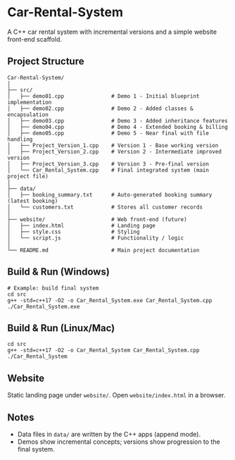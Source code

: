 # Car-Rental-System

A C++ car rental system with incremental versions and a simple website front-end scaffold.

## Project Structure
```
Car-Rental-System/
│
├── src/                          
│   ├── demo01.cpp               # Demo 1 - Initial blueprint implementation
│   ├── demo02.cpp               # Demo 2 - Added classes & encapsulation
│   ├── demo03.cpp               # Demo 3 - Added inheritance features
│   ├── demo04.cpp               # Demo 4 - Extended booking & billing
│   ├── demo05.cpp               # Demo 5 - Near final with file handling
│   ├── Project_Version_1.cpp    # Version 1 - Base working version
│   ├── Project_Version_2.cpp    # Version 2 - Intermediate improved version
│   ├── Project_Version_3.cpp    # Version 3 - Pre-final version
│   └── Car_Rental_System.cpp    # Final integrated system (main project file)
│
├── data/
│   ├── booking_summary.txt      # Auto-generated booking summary (latest booking)
│   └── customers.txt            # Stores all customer records
│
├── website/                     # Web front-end (future)
│   ├── index.html               # Landing page
│   ├── style.css                # Styling
│   └── script.js                # Functionality / logic
│
└── README.md                    # Main project documentation
```

## Build & Run (Windows)
```
# Example: build final system
cd src
g++ -std=c++17 -O2 -o Car_Rental_System.exe Car_Rental_System.cpp
./Car_Rental_System.exe
```

## Build & Run (Linux/Mac)
```
cd src
g++ -std=c++17 -O2 -o Car_Rental_System Car_Rental_System.cpp
./Car_Rental_System
```

## Website
Static landing page under `website/`. Open `website/index.html` in a browser.

## Notes
- Data files in `data/` are written by the C++ apps (append mode).
- Demos show incremental concepts; versions show progression to the final system.
